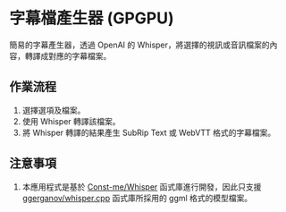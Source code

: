 # 字幕檔產生器 (GPGPU)

簡易的字幕產生器，透過 OpenAI 的 Whisper，將選擇的視訊或音訊檔案的內容，轉譯成對應的字幕檔案。

## 作業流程

1. 選擇選項及檔案。
2. 使用 Whisper 轉譯該檔案。
3. 將 Whisper 轉譯的結果產生 SubRip Text 或 WebVTT 格式的字幕檔案。

## 注意事項

1. 本應用程式是基於 [Const-me/Whisper](https://github.com/Const-me/Whisper) 函式庫進行開發，因此只支援 [ggerganov/whisper.cpp](https://github.com/ggerganov/whisper.cpp) 函式庫所採用的 ggml 格式的模型檔案。